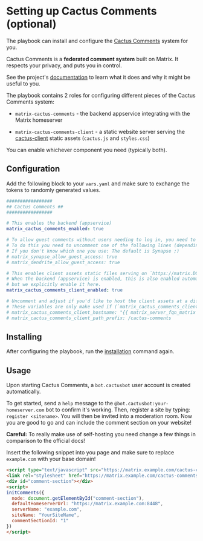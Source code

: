 # Setting up Cactus Comments (optional)

The playbook can install and configure the [Cactus Comments](https://cactus.chat) system for you.

Cactus Comments is a **federated comment system** built on Matrix. It respects your privacy, and puts you in control.

See the project's [documentation](https://cactus.chat/docs/getting-started/introduction/) to learn what it
does and why it might be useful to you.

The playbook contains 2 roles for configuring different pieces of the Cactus Comments system:

- `matrix-cactus-comments` - the backend appservice integrating with the Matrix homeserver

- `matrix-cactus-comments-client` - a static website server serving the [cactus-client](https://cactus.chat/docs/client/introduction/) static assets (`cactus.js` and `styles.css`)

You can enable whichever component you need (typically both).

## Configuration

Add the following block to your `vars.yaml` and make sure to exchange the tokens to randomly generated values.

```yaml
#################
## Cactus Comments ##
#################

# This enables the backend (appservice)
matrix_cactus_comments_enabled: true

# To allow guest comments without users needing to log in, you need to have guest registration enabled.
# To do this you need to uncomment one of the following lines (depending if you are using Synapse or Dendrite as a homeserver)
# If you don't know which one you use: The default is Synapse ;)
# matrix_synapse_allow_guest_access: true
# matrix_dendrite_allow_guest_access: true

# This enables client assets static files serving on `https://matrix.DOMAIN/cactus-comments`.
# When the backend (appservice) is enabled, this is also enabled automatically,
# but we explicitly enable it here.
matrix_cactus_comments_client_enabled: true

# Uncomment and adjust if you'd like to host the client assets at a different location.
# These variables are only make used if (`matrix_cactus_comments_client_enabled: true`)
# matrix_cactus_comments_client_hostname: "{{ matrix_server_fqn_matrix }}"
# matrix_cactus_comments_client_path_prefix: /cactus-comments
```

## Installing

After configuring the playbook, run the [installation](installing.md) command again.


## Usage

Upon starting Cactus Comments, a `bot.cactusbot` user account is created automatically.

To get started, send a `help` message to the `@bot.cactusbot:your-homeserver.com` bot to confirm it's working.
Then, register a site by typing: `register <sitename>`. You will then be invited into a moderation room.
Now you are good to go and can include the comment section on your website!

**Careful:** To really make use of self-hosting you need change a few things in comparison to the official docs!

Insert the following snippet into you page and make sure to replace `example.com` with your base domain!

```html
<script type="text/javascript" src="https://matrix.example.com/cactus-comments/cactus.js"></script>
<link rel="stylesheet" href="https://matrix.example.com/cactus-comments/style.css" type="text/css">
<div id="comment-section"></div>
<script>
initComments({
  node: document.getElementById("comment-section"),
  defaultHomeserverUrl: "https://matrix.example.com:8448",
  serverName: "example.com",
  siteName: "YourSiteName",
  commentSectionId: "1"
})
</script>
```

